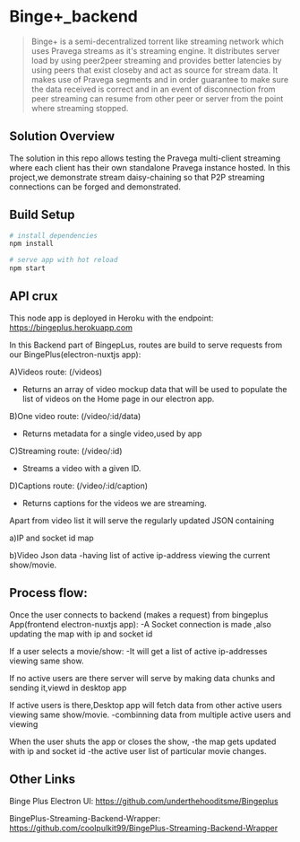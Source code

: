 # Binge+_backend

> Binge+ is a semi-decentralized torrent like streaming network which uses Pravega streams as it's streaming engine. It distributes server load by using peer2peer streaming and provides better latencies by using peers that exist closeby and act as source for stream data.
It makes use of Pravega segments and in order guarantee to make sure the data received is correct and in an event of disconnection from peer streaming can resume from other peer or server from the point where streaming stopped.

## Solution Overview
The solution in this repo allows testing the Pravega multi-client streaming where each client has their own standalone Pravega instance hosted. In this project,we demonstrate stream daisy-chaining so that P2P streaming connections can be forged and demonstrated.

## Build Setup

``` bash
# install dependencies
npm install

# serve app with hot reload
npm start
```
## API crux
This node app is deployed in Heroku with the endpoint:
https://bingeplus.herokuapp.com

In this Backend part of BingepLus, routes are build to serve requests from our BingePlus(electron-nuxtjs app):

A)Videos route: (/videos)
- Returns an array of video mockup data that will be used to populate the list of videos on the Home page in our electron app.
 
B)One video route: (/video/:id/data)
- Returns metadata for a single video,used by app

C)Streaming route: (/video/:id)
- Streams a video with a given ID.

D)Captions route: (/video/:id/caption)
- Returns captions for the videos we are streaming.


Apart from video list it will serve the regularly updated JSON containing 

a)IP and socket id map

b)Video Json data
-having list of active ip-address viewing the current show/movie.


## Process flow:

Once the user connects to backend (makes a request) from bingeplus App(frontend electron-nuxtjs app):
-A Socket connection is made ,also updating the map with ip and socket id

If a user selects a movie/show:
-It will get a list of active ip-addresses viewing same show.

If no active users are there server will serve by making data chunks and sending it,viewd in desktop app

If active users is there,Desktop app will fetch data from other active users viewing same show/movie.
-combinning data from multiple active users and viewing

When the user shuts the app or closes the show,
-the map gets updated with ip and socket id
-the active user list of particular movie changes.


## Other Links

Binge Plus Electron UI: 
https://github.com/underthehooditsme/Bingeplus

BingePlus-Streaming-Backend-Wrapper:
https://github.com/coolpulkit99/BingePlus-Streaming-Backend-Wrapper
